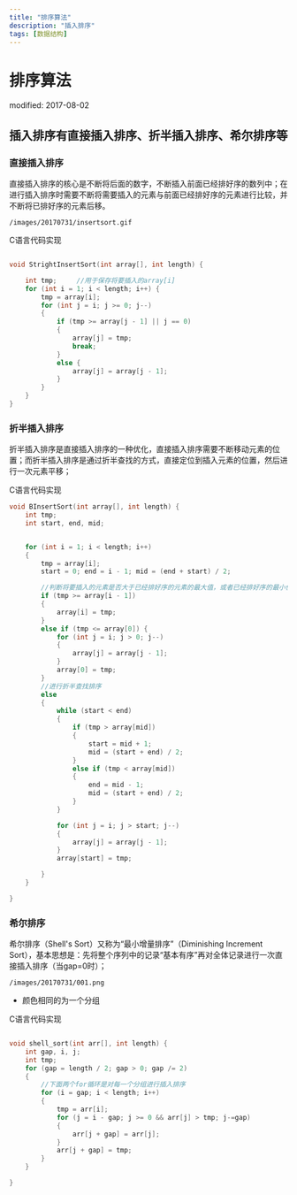 ```yaml
---
title: "排序算法"
description: "插入排序"
tags: [数据结构]
---
```


# 排序算法
modified: 2017-08-02

## 插入排序有直接插入排序、折半插入排序、希尔排序等

### 直接插入排序

直接插入排序的核心是不断将后面的数字，不断插入前面已经排好序的数列中；在进行插入排序时需要不断将需要插入的元素与前面已经排好序的元素进行比较，并不断将已排好序的元素后移。

	/images/20170731/insertsort.gif


C语言代码实现

```c

void StrightInsertSort(int array[], int length) {

	int tmp;     //用于保存将要插入的array[i]
	for (int i = 1; i < length; i++) {
		tmp = array[i];
		for (int j = i; j >= 0; j--)
		{
			if (tmp >= array[j - 1] || j == 0)
			{
				array[j] = tmp;
				break;
			}
			else {
				array[j] = array[j - 1];
			}
		}
	}
}

```

### 折半插入排序

折半插入排序是直接插入排序的一种优化，直接插入排序需要不断移动元素的位置；而折半插入排序是通过折半查找的方式，直接定位到插入元素的位置，然后进行一次元素平移；

C语言代码实现

```c
void BInsertSort(int array[], int length) {
	int tmp;
	int start, end, mid;


	for (int i = 1; i < length; i++)
	{
		tmp = array[i];
		start = 0; end = i - 1; mid = (end + start) / 2;

		//判断将要插入的元素是否大于已经排好序的元素的最大值，或者已经排好序的最小值
		if (tmp >= array[i - 1])
		{
			array[i] = tmp;
		}
		else if (tmp <= array[0]) {
			for (int j = i; j > 0; j--)
			{
				array[j] = array[j - 1];
			}
			array[0] = tmp;
		}
        //进行折半查找排序
		else
		{
			while (start < end)
			{
				if (tmp > array[mid])
				{
					start = mid + 1;
					mid = (start + end) / 2;
				}
				else if (tmp < array[mid])
				{
					end = mid - 1;
					mid = (start + end) / 2;
				}
			}

			for (int j = i; j > start; j--)
			{
				array[j] = array[j - 1];
			}
			array[start] = tmp;

		}
	}

}

```


### 希尔排序

希尔排序（Shell's Sort）又称为“最小增量排序”（Diminishing Increment Sort），基本思想是：先将整个序列中的记录“基本有序”再对全体记录进行一次直接插入排序（当gap=0时）；


	/images/20170731/001.png


* 颜色相同的为一个分组

C语言代码实现

```c

void shell_sort(int arr[], int length) {
	int gap, i, j;
	int tmp;
	for (gap = length / 2; gap > 0; gap /= 2)
	{
        //下面两个for循环是对每一个分组进行插入排序
		for (i = gap; i < length; i++)
		{
			tmp = arr[i];
			for (j = i - gap; j >= 0 && arr[j] > tmp; j-=gap)
			{
				arr[j + gap] = arr[j];
			}
			arr[j + gap] = tmp;
		}
	}

}

```